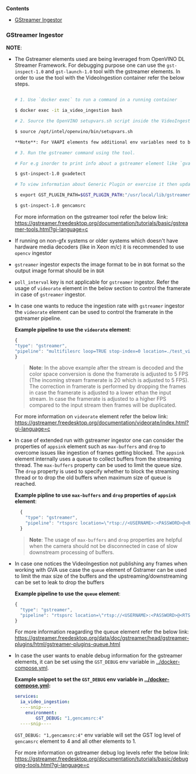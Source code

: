 **Contents**

- [GStreamer Ingestor](#gstreamer-ingestor)

### GStreamer Ingestor

**NOTE**:

* The Gstreamer elements used are being leveraged from OpenVINO DL Streamer Framework.
  For debugging purpose one can use the `gst-inspect-1.0` and `gst-launch-1.0` tool with
  the gstreamer elements. In order to use the tool with the VideoIngestion container refer
  the below steps.

  ```sh

  # 1. Use `docker exec` to run a command in a running container

  $ docker exec -it ia_video_ingestion bash

  # 2. Source the OpenVINO setupvars.sh script inside the VideoIngestion container

  $ source /opt/intel/openvino/bin/setupvars.sh

  **Note**: For VAAPI elements few additional env variables need to be exported. Refer VideoIngestion/vi_start.sh for exporting those additional variables.

  # 3. Run the gstreamer command using the tool.

  # For e.g inorder to print info about a gstreamer element like `gvadetect` use the gst-inspect.1.0 tool

  $ gst-inspect-1.0 gvadetect

  # To view information about Generic Plugin or exercise it then update the GST_PLUGIN_PATH to include below path and then use the `gst-inspect-1.0` tool

  $ export GST_PLUGIN_PATH=$GST_PLUGIN_PATH:"/usr/local/lib/gstreamer-1.0"

  $ gst-inspect-1.0 gencamsrc

  ```

  For more information on the gstreamer tool refer the below link:
  https://gstreamer.freedesktop.org/documentation/tutorials/basic/gstreamer-tools.html?gi-language=c

* If running on non-gfx systems or older systems which doesn't have hardware
  media decoders (like in Xeon m/c) it is recommended to use `opencv` ingestor

* `gstreamer` ingestor expects the image format to be in `BGR` format so the output image format should be in `BGR`

* `poll_interval` key is not applicable for `gstreamer` ingestor. Refer the usage of `videorate` element in the below section to control the framerate in case of `gstreamer` ingestor.
* In case one wants to reduce the ingestion rate with `gstreamer` ingestor the `videorate` element can be used to control the framerate in the gstreamer pipeline.

  **Example pipeline to use the `videorate` element**:
  ```javascript
  {
  "type": "gstreamer",
  "pipeline": "multifilesrc loop=TRUE stop-index=0 location=./test_videos/pcb_d2000.avi ! h264parse ! decodebin ! videoconvert ! video/x-raw,format=BGR ! videorate ! video/x-raw,framerate=5/1 ! appsink"
  }
  ```

  >**Note**: In the above example after the stream is decoded and the color space conversion is done the framerate is adjusted to 5 FPS (The incoming stream framerate is 20 which is adjusted to 5 FPS). The correction in framerate is performed by dropping the frames in case the framerate is adjusted to a lower ethan the input stream. In case the framerate is adjusted to a higher FPS compared to the input stream then frames will be duplicated.

  For more information on `videorate` element refer the below link:
  https://gstreamer.freedesktop.org/documentation/videorate/index.html?gi-language=c


* In case of extended run with gstreamer ingestor one can consider the properties of `appsink` element such as `max-buffers` and `drop` to overcome issues like ingestion of frames getting blocked. The `appsink` element internally uses a queue to collect buffers from the streaming thread. The `max-buffers` property can be used to limit the queue size. The `drop` property is used to specify whether to block the streaming thread or to drop the old buffers when maximum size of queue is reached.

  **Example pipline to use `max-buffers` and `drop` properties of `appsink` element**:
  ```javascript
    {
      "type": "gstreamer",
      "pipeline": "rtspsrc location=\"rtsp://<USERNAME>:<PASSWORD>@<RTSP_CAMERA_IP>:<PORT>/<FEED>\" latency=100 ! rtph264depay ! h264parse ! vaapih264dec ! vaapipostproc format=bgrx ! videoconvert ! video/x-raw,format=BGR ! appsink max-buffers=10 drop=TRUE"
    }
  ```

  >**Note**:  The usage of `max-buffers` and `drop` properties are helpful when the camera should not be disconnected in case of slow downstream processing of buffers.


* In case one notices the VideoIngestion not publishing any frames when working with GVA use case the `queue` element of Gstramer can be used to limit the     max size of the buffers and the upstreaming/downstreaming can be set to leak to drop the buffers

  **Example pipeline to use the `queue` element**:

  ```javascript
  {
    "type": "gstreamer",
    "pipeline": "rtspsrc location=\"rtsp://<USERNAME>:<PASSWORD>@<RTSP_CAMERA_IP>:<PORT>/<FEED>\" latency=100 ! rtph264depay ! h264parse ! vaapih264dec ! vaapipostproc format=bgrx ! queue max-size-buffers=10 leaky=downstream ! gvadetect model=<DETECTION_MODEL> ! videoconvert ! video/x-raw,format=BGR ! appsink",
  }
  ```

  For more information reagarding the queue element refer the below link:
  https://gstreamer.freedesktop.org/data/doc/gstreamer/head/gstreamer-plugins/html/gstreamer-plugins-queue.html


* In case the user wants to enable debug information for the gstreamer elements, it can be set using the `GST_DEBUG` env variable in [../docker-compose.yml](../docker-compose.yml).

  **Example snippet to set the `GST_DEBUG` env variable in [../docker-compose.yml](../docker-compose.yml):**

   ```yml
   services:
     ia_video_ingestion:
     ----snip----
       environment:
           GST_DEBUG: "1,gencamsrc:4"
     ----snip----
    ```
   `GST_DEBUG: "1,gencamsrc:4"` env variable  will set the GST log level of `gencamsrc` element to 4 and all other elements to 1.

   For more information on gstreamer debug log levels refer the below link:
   https://gstreamer.freedesktop.org/documentation/tutorials/basic/debugging-tools.html?gi-language=c

